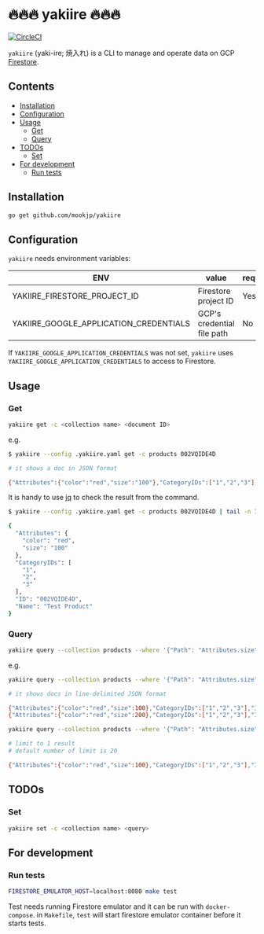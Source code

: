 🔥🔥🔥 yakiire 🔥🔥🔥
================================================================================

[![CircleCI](https://circleci.com/gh/mookjp/yakiire.svg?style=svg&circle-token=07d36e051e436463f6dac42c402f664e4be4db3a)](https://circleci.com/gh/mookjp/yakiire)

`yakiire` (yaki-ire; 焼入れ) is a CLI to manage and operate data on GCP [Firestore](https://firebase.google.com/docs/firestore).

<!-- START doctoc generated TOC please keep comment here to allow auto update -->
<!-- DON'T EDIT THIS SECTION, INSTEAD RE-RUN doctoc TO UPDATE -->
## Contents

- [Installation](#installation)
- [Configuration](#configuration)
- [Usage](#usage)
  - [Get](#get)
  - [Query](#query)
- [TODOs](#todos)
  - [Set](#set)
- [For development](#for-development)
  - [Run tests](#run-tests)

<!-- END doctoc generated TOC please keep comment here to allow auto update -->

## Installation

```bash
go get github.com/mookjp/yakiire
```

## Configuration

`yakiire` needs environment variables:

| ENV | value | required |
|-----|-------|----------|
| YAKIIRE_FIRESTORE_PROJECT_ID | Firestore project ID | Yes |
| YAKIIRE_GOOGLE_APPLICATION_CREDENTIALS | GCP's credential file path | No |

If `YAKIIRE_GOOGLE_APPLICATION_CREDENTIALS` was not set, `yakiire` uses `YAKIIRE_GOOGLE_APPLICATION_CREDENTIALS` to access to Firestore.


## Usage

### Get

```bash
yakiire get -c <collection name> <document ID>
```

e.g.

```bash
$ yakiire --config .yakiire.yaml get -c products 002VQIDE4D

# it shows a doc in JSON format

{"Attributes":{"color":"red","size":"100"},"CategoryIDs":["1","2","3"],"ID":"002VQIDE4D","Name":"Test Product"}
```

It is handy to use [jq](https://firebase.google.com/docs/firestore) to check the result from the command.

```bash
$ yakiire --config .yakiire.yaml get -c products 002VQIDE4D | tail -n 1 | jq .

{
  "Attributes": {
    "color": "red",
    "size": "100"
  },
  "CategoryIDs": [
    "1",
    "2",
    "3"
  ],
  "ID": "002VQIDE4D",
  "Name": "Test Product"
}
```

### Query

```bash
yakiire query --collection products --where '{"Path": "Attributes.size", "Op": ">, "Value": 0}' --limit 1
```

e.g.

```bash
yakiire query --collection products --where '{"Path": "Attributes.size", "Op": ">, "Value": 0}'

# it shows docs in line-delimited JSON format

{"Attributes":{"color":"red","size":100},"CategoryIDs":["1","2","3"],"ID":"1","Name":"Test Product"}
{"Attributes":{"color":"red","size":200},"CategoryIDs":["1","2","3"],"ID":"2","Name":"Another Test Product"}

yakiire query --collection products --where '{"Path": "Attributes.size", "Op": ">, "Value": 0}' --limit 1

# limit to 1 result
# default number of limit is 20

{"Attributes":{"color":"red","size":100},"CategoryIDs":["1","2","3"],"ID":"1","Name":"Test Product"}
```

## TODOs

### Set

```bash
yakiire set -c <collection name> <query>
```


## For development

### Run tests

```bash
FIRESTORE_EMULATOR_HOST=localhost:8080 make test
```

Test needs running Firestore emulator and it can be run with `docker-compose`.
in `Makefile`, `test` will start firestore emulator container before it starts tests.
